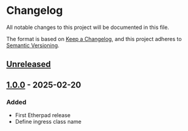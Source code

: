 # Changelog

All notable changes to this project will be documented in this file.

The format is based on [Keep a
Changelog](https://keepachangelog.com/en/1.0.0/), and this project adheres to
[Semantic Versioning](https://semver.org/spec/v2.0.0.html).

## [Unreleased]

## [1.0.0] - 2025-02-20

### Added

- First Etherpad release
- Define ingress class name

[Unreleased]: https://github.com/openfun/arnold-apps/compare/etherpad-v1.1.0...main
[1.0.0]: https://github.com/openfun/arnold-apps/compare/74e2e72...etherpad-v1.0.0
